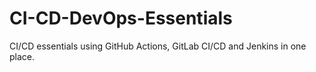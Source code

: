 # CI-CD-DevOps-Essentials
CI/CD essentials using GitHub Actions, GitLab CI/CD and Jenkins in one place.
